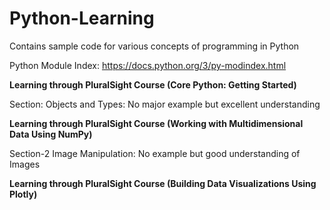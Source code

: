 # Python-Learning
Contains sample code for various concepts of programming in Python

Python Module Index:  https://docs.python.org/3/py-modindex.html

**Learning through PluralSight Course (Core Python: Getting Started)**

Section: Objects and Types: No major example but excellent understanding

**Learning through PluralSight Course (Working with Multidimensional Data Using NumPy)**

Section-2 Image Manipulation: No example but good understanding of Images

**Learning through PluralSight Course (Building Data Visualizations Using Plotly)**